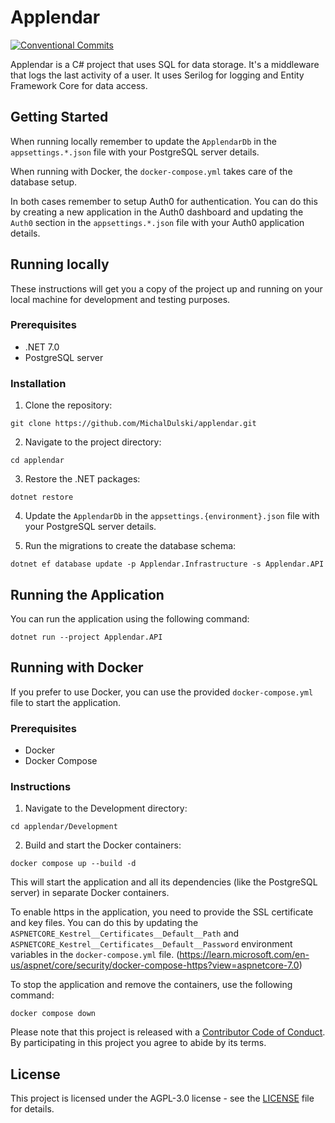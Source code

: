 # Applendar
[![Conventional Commits](https://img.shields.io/badge/Conventional%20Commits-1.0.0-%23FE5196?logo=conventionalcommits&logoColor=white)](https://conventionalcommits.org)

Applendar is a C# project that uses SQL for data storage. It's a middleware that logs the last activity of a user. It uses Serilog for logging and Entity Framework Core for data access.

## Getting Started

When running locally remember to update the `ApplendarDb` in the `appsettings.*.json` file with your PostgreSQL server details.

When running with Docker, the `docker-compose.yml` takes care of the database setup.

In both cases remember to setup Auth0 for authentication. You can do this by creating a new application in the Auth0 dashboard and updating the `Auth0` section in the `appsettings.*.json` file with your Auth0 application details.

## Running locally
These instructions will get you a copy of the project up and running on your local machine for development and testing purposes.

### Prerequisites

- .NET 7.0
- PostgreSQL server

### Installation

1. Clone the repository:
```shell
git clone https://github.com/MichalDulski/applendar.git
```

2. Navigate to the project directory:
```shell
cd applendar
```

3. Restore the .NET packages:
```shell
dotnet restore
```

4. Update the `ApplendarDb` in the `appsettings.{environment}.json` file with your PostgreSQL server details.

5. Run the migrations to create the database schema:
```shell
dotnet ef database update -p Applendar.Infrastructure -s Applendar.API
```

## Running the Application

You can run the application using the following command:

```shell
dotnet run --project Applendar.API
```

## Running with Docker

If you prefer to use Docker, you can use the provided `docker-compose.yml` file to start the application.

### Prerequisites

- Docker
- Docker Compose

### Instructions

1. Navigate to the Development directory:
```shell
cd applendar/Development
```

2. Build and start the Docker containers:
```shell
docker compose up --build -d
```

This will start the application and all its dependencies (like the PostgreSQL server) in separate Docker containers.

To enable https in the application, you need to provide the SSL certificate and key files. 
You can do this by updating the `ASPNETCORE_Kestrel__Certificates__Default__Path` and `ASPNETCORE_Kestrel__Certificates__Default__Password` environment variables in the `docker-compose.yml` file. (https://learn.microsoft.com/en-us/aspnet/core/security/docker-compose-https?view=aspnetcore-7.0)

To stop the application and remove the containers, use the following command:

```shell
docker compose down
```

Please note that this project is released with a [Contributor Code of Conduct](https://www.contributor-covenant.org/version/2/0/code_of_conduct/). By participating in this project you agree to abide by its terms.

## License

This project is licensed under the AGPL-3.0 license - see the [LICENSE](LICENSE) file for details.